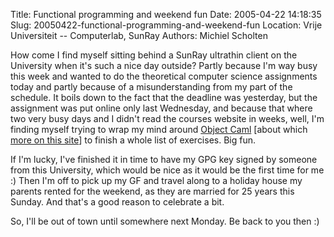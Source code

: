 Title: Functional programming and weekend fun
Date: 2005-04-22 14:18:35
Slug: 20050422-functional-programming-and-weekend-fun
Location: Vrije Universiteit -- Computerlab, SunRay
Authors: Michiel Scholten

<p>How come I find myself sitting behind a SunRay ultrathin client on the University when it's such a nice day outside? Partly because I'm way busy this week and wanted to do the theoretical computer science assignments today and partly because of a misunderstanding from my part of the schedule. It boils down to the fact that the deadline was yesterday, but the assignment was put online only last Wednesday, and because that where two very busy days and I didn't read the courses website in weeks, well, I'm finding myself trying to wrap my mind around <a href="http://caml.inria.fr/ocaml/">Object Caml</a> [about which <a href="http://www.nuprl.org/documents/Hickey/02caltech-ocaml.html">more on this site</a>] to finish a whole list of exercises. Big fun.</p>

<p>If I'm lucky, I've finished it in time to have my GPG key signed by someone from this University, which would be nice as it would be the first time for me :) Then I'm off to pick up my GF and travel along to a holiday house my parents rented for the weekend, as they are married for 25 years this Sunday. And that's a good reason to celebrate a bit.</p>

<p>So, I'll be out of town until somewhere next Monday. Be back to you then :)</p>